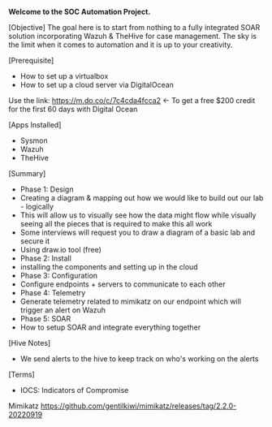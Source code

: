 **Welcome to the SOC Automation Project.**

[Objective]
The goal here is to start from nothing to a fully integrated SOAR solution incorporating Wazuh & TheHive for case management. 
The sky is the limit when it comes to automation and it is up to your creativity.

[Prerequisite]
- How to set up a virtualbox
- How to set up a cloud server via DigitalOcean

Use the link: https://m.do.co/c/7c4cda4fcca2 <- To get a free $200 credit for the first 60 days with Digital Ocean

[Apps Installed]
- Sysmon
- Wazuh
- TheHive



[Summary]
- Phase 1: Design
-   Creating a diagram & mapping out how we would like to build out our lab - logically
-   This will allow us to visually see how the data might flow while visually seeing all the pieces that is required to make this all work
-   Some interviews will request you to draw a diagram of a basic lab and secure it
-   Using draw.io tool (free)
- Phase 2: Install
-   installing the components and setting up in the cloud
- Phase 3: Configuration
-  Configure endpoints + servers to communicate to each other
- Phase 4: Telemetry
-   Generate telemetry related to mimikatz on our endpoint which will trigger an alert on Wazuh
- Phase 5: SOAR
-   How to setup SOAR and integrate everything together

[Hive Notes]
- We send alerts to the hive to keep track on who's working on the alerts

[Terms]
- IOCS: Indicators of Compromise

Mimikatz https://github.com/gentilkiwi/mimikatz/releases/tag/2.2.0-20220919
